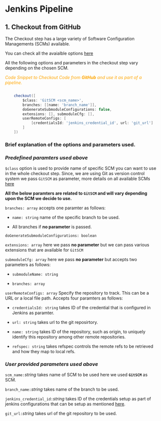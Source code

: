 # Jenkins Pipeline

## 1. Checkout from GitHub 

The Checkout step has a large variety of Software Configuration Managements (SCMs) available. 

You can check all the avaialble options [here](https://jenkins.io/doc/pipeline/steps/workflow-scm-step/)

All the following options and parameters in the checkout step vary depending on the chosen SCM.

<span style="color:orange">*Code Snippet to Checkout Code from **GitHub** and use it as part of a pipeline.*</span>


```groovy

    checkout([
        $class: 'GitSCM <scm_name>', 
        branches: [[name: 'branch_name']], 
        doGenerateSubmoduleConfigurations: false, 
        extensions: [], submoduleCfg: [], 
        userRemoteConfigs: [
            [credentialsId: 'jenkins_credential_id', url: 'git_url']
        ]
    ])

```

### Brief explanation of the options and parameters used.

### *Predefined paramters used above*

`$class` option is used to provide name of specific SCM you can want to use in the whole checkout step. Since, we are using Git as version control system we pass `GitSCM` as parameter, more details on all available SCMs [here](https://jenkins.io/doc/pipeline/steps/workflow-scm-step/)

**All the below paramters are related to `GitSCM` and will vary depending upon the SCM we decide to use.**

`branches: array` accepts one paramter as follows:

- `name: string` name of the specific branch to be used.

- All branches if **no parameter** is passed.


`doGenerateSubmoduleConfigurations: boolean`

`extensions: array` here we pass **no parameter** but we can pass various extensions that are available for `GitSCM` 

`submoduleCfg: array` here we pass **no parameter** but accepts two parameters as follows:

- `submoduleName: string`

- `branches: array`

`userRemoteConfigs: array` Specify the repository to track. This can be a URL or a local file path. Accepts four paramters as follows:



- `credentialsId: string` takes ID of the credential that is configured in Jenkins as paramter. 

- `url: string` takes url to the git reposirtory.

- `name: string` takes ID of the repository, such as origin, to uniquely identify this repository among other remote repositories.

- `refspec: string` takes refspec controls the remote refs to be retrieved and how they map to local refs.

### *User provided parameters used above*

`scm_name:`*string* takes name of SCM to be used here we used **`GitSCM`** as SCM.

`branch_name:`*string* takes name of the branch to be used.

`jenkins_credential_id:`*string* takes ID of the credentials setup as part of jenkins configurations that can be setup as mentioned [here](https://github.com/nehalkhan2410/CI-CD/blob/master/jenkinsConfig.md). 

`git_url:`*string* takes url of the git repository to be used. 

